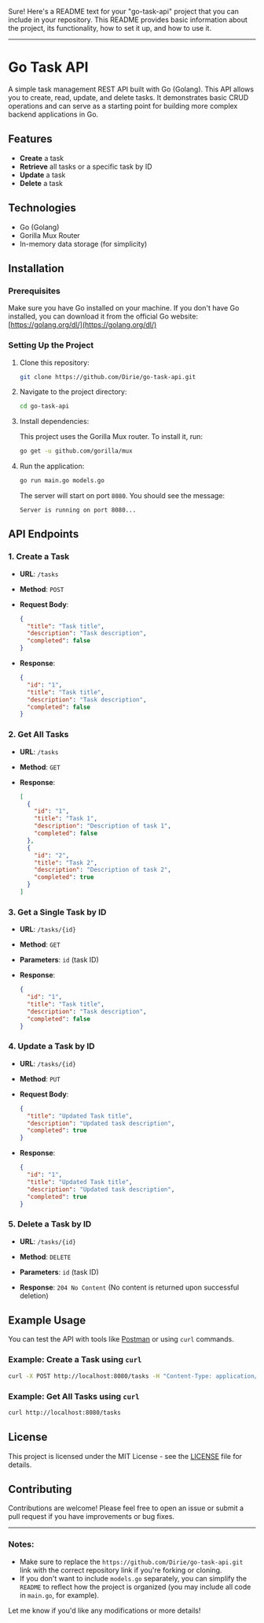 Sure! Here's a README text for your "go-task-api" project that you can include in your repository. This README provides basic information about the project, its functionality, how to set it up, and how to use it.

---

# Go Task API

A simple task management REST API built with Go (Golang). This API allows you to create, read, update, and delete tasks. It demonstrates basic CRUD operations and can serve as a starting point for building more complex backend applications in Go.

## Features

- **Create** a task
- **Retrieve** all tasks or a specific task by ID
- **Update** a task
- **Delete** a task

## Technologies

- Go (Golang)
- Gorilla Mux Router
- In-memory data storage (for simplicity)

## Installation

### Prerequisites

Make sure you have Go installed on your machine. If you don't have Go installed, you can download it from the official Go website: [https://golang.org/dl/](https://golang.org/dl/)

### Setting Up the Project

1. Clone this repository:

   ```bash
   git clone https://github.com/Dirie/go-task-api.git
   ```

2. Navigate to the project directory:

   ```bash
   cd go-task-api
   ```

3. Install dependencies:

   This project uses the Gorilla Mux router. To install it, run:

   ```bash
   go get -u github.com/gorilla/mux
   ```

4. Run the application:

   ```bash
   go run main.go models.go
   ```

   The server will start on port `8080`. You should see the message:

   ```
   Server is running on port 8080...
   ```

## API Endpoints

### 1. **Create a Task**

- **URL**: `/tasks`
- **Method**: `POST`
- **Request Body**:
  ```json
  {
    "title": "Task title",
    "description": "Task description",
    "completed": false
  }
  ```

- **Response**:
  ```json
  {
    "id": "1",
    "title": "Task title",
    "description": "Task description",
    "completed": false
  }
  ```

### 2. **Get All Tasks**

- **URL**: `/tasks`
- **Method**: `GET`

- **Response**:
  ```json
  [
    {
      "id": "1",
      "title": "Task 1",
      "description": "Description of task 1",
      "completed": false
    },
    {
      "id": "2",
      "title": "Task 2",
      "description": "Description of task 2",
      "completed": true
    }
  ]
  ```

### 3. **Get a Single Task by ID**

- **URL**: `/tasks/{id}`
- **Method**: `GET`
- **Parameters**: `id` (task ID)
  
- **Response**:
  ```json
  {
    "id": "1",
    "title": "Task title",
    "description": "Task description",
    "completed": false
  }
  ```

### 4. **Update a Task by ID**

- **URL**: `/tasks/{id}`
- **Method**: `PUT`
- **Request Body**:
  ```json
  {
    "title": "Updated Task title",
    "description": "Updated task description",
    "completed": true
  }
  ```

- **Response**:
  ```json
  {
    "id": "1",
    "title": "Updated Task title",
    "description": "Updated task description",
    "completed": true
  }
  ```

### 5. **Delete a Task by ID**

- **URL**: `/tasks/{id}`
- **Method**: `DELETE`
- **Parameters**: `id` (task ID)

- **Response**: `204 No Content` (No content is returned upon successful deletion)

## Example Usage

You can test the API with tools like [Postman](https://www.postman.com/) or using `curl` commands.

### Example: Create a Task using `curl`

```bash
curl -X POST http://localhost:8080/tasks -H "Content-Type: application/json" -d '{"title": "New Task", "description": "A new task description", "completed": false}'
```

### Example: Get All Tasks using `curl`

```bash
curl http://localhost:8080/tasks
```

## License

This project is licensed under the MIT License - see the [LICENSE](LICENSE) file for details.

## Contributing

Contributions are welcome! Please feel free to open an issue or submit a pull request if you have improvements or bug fixes.

---

### Notes:

- Make sure to replace the `https://github.com/Dirie/go-task-api.git` link with the correct repository link if you're forking or cloning.
- If you don't want to include `models.go` separately, you can simplify the `README` to reflect how the project is organized (you may include all code in `main.go`, for example).

Let me know if you'd like any modifications or more details!
